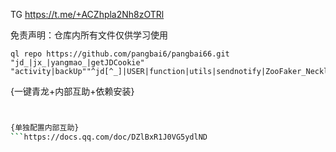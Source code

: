 TG https://t.me/+ACZhpla2Nh8zOTRl


免责声明：仓库内所有文件仅供学习使用
``` 
ql repo https://github.com/pangbai6/pangbai66.git "jd_|jx_|yangmao_|getJDCookie" "activity|backUp""^jd[^_]|USER|function|utils|sendnotify|ZooFaker_Necklace|jd_Cookie|JDJRValidator_|sign_graphics_validate|ql|magic|cleancart_activity"
```
{一键青龙+内部互助+依赖安装}
```bash <(curl -sL  http://jx.lim1.cn/pangbai/ql.sh)


{单独配置内部互助}
```https://docs.qq.com/doc/DZlBxR1J0VG5ydlND
